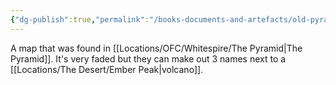 ```yaml
---
{"dg-publish":true,"permalink":"/books-documents-and-artefacts/old-pyramid-map/","tags":["Unimportant"],"updated":"2025-03-01T21:15:08.668+00:00"}
---
```


A map that was found in [[Locations/OFC/Whitespire/The Pyramid\|The Pyramid]]. It's very faded but they can make out 3 names next to a [[Locations/The Desert/Ember Peak\|volcano]]. 